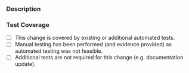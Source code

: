 ### Description

<!--
Please add any detail or context that would be useful to a reviewer.
-->



### Test Coverage

<!--
Please put an `x` in the correct box e.g. `[x]` to indicate the testing coverage of this change.
-->

- [ ]  This change is covered by existing or additional automated tests.
- [ ]  Manual testing has been performed (and evidence provided) as automated testing was not feasible.
- [ ]  Additional tests are not required for this change (e.g. documentation update).
